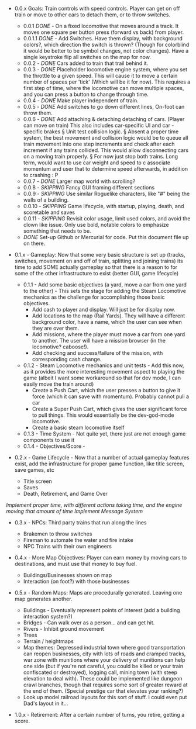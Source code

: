 	
* 0.0.x Goals: Train controls with speed controls. Player can get on off train or move to other cars to detach them, or to throw switches. 
  * 0.0.1 *DONE* - On a fixed locomotive that moves around a track. It moves one square per button press (forward vs back) from player. 
  * 0.0.1.1 *DONE* - Add Switches. Have them display, with background colors?, which direction the switch is thrown? (Though for colorblind it would be better to be symbol changes, not color changes). Have a single keystroke flip all switches on the map for now.
  * 0.0.2 - *DONE* Cars added to train that trail behind it.
  * 0.0.3 - *DONE* Placeholder locomotive engine system, where you set the throttle to a given speed. This will cause it to move a certain number of spaces per 'tick' (Which will be it for now). This requires a first step of time, where the locomotive can move multiple spaces, and you can press a button to change through time.
  * 0.0.4 - *DONE* Make player independent of train.
  * 0.0.5 - *DONE* Add switches to go down different lines, On-foot can throw them.
  * 0.0.6 - *DONE* Add attaching & detaching detaching of cars. (Player can move on train) This also includes car-specific UI and car -specific brakes
	§ Unit test collision logic.
	§ Absent a proper time system, the best movement and collision logic would be to queue all train movement into one step increments and check after each increment if any trains collided. This would allow disconnecting cars on a moving train properly.
	§ For now just stop both trains. Long term, would want to use car weight and speed to c associate momentum and user that to determine speed afterwards, in addition to crashing : P
  * 0.0.7 - *DONE* Larger map world with scrolling? 
  * 0.0.8 - *SKIPPING* Fancy GUI framing different sections
  * 0.0.9 - *SKIPPING* Use similar Roguelike characters, like "#" being the walls of a building.
  * 0.0.10 - *SKIPPING* Game lifecycle, with startup, playing, death, and scoretable and saves
  * 0.0.11 - *SKIPPING* Revisit color usage, limit used colors, and avoid the clown like issue. Only use bold, notable colors to emphasize something that needs to be.
  * *DONE* Set-up Github or Mercurial for code. Put this document file up on there.

* 0.1.x - Gameplay: Now that some very basic structure is set up (tracks, switches, movement on and off of train, splitting and joining trains) its time to add SOME actually gameplay so that there is a reason to for some of the other infrastructure to exist (better GUI, game lifecycle)
  * 0.1.1 - Add some basic objectives (a yard, move a car from one yard to the other) - This sets the stage for adding the Steam Locomotive mechanics as the challenge for accomplishing those basic objectives.
    * Add cash to player and display. Will just be for display now.
    * Add locations to the map (Rail Yards). They will have a different background color, have a name, which the user can see when they are over them.
    * Add missions, where the player must move a car from one yard to another. The user will have a mission browser (in the locomotive? caboose!).
    * Add checking and success/failure of the mission, with corresponding cash change.
  * 0.1.2 - Steam Locomotive mechanics and unit tests - Add this now, as it provides the more interesting movement aspect to playing the game (albeit I want some workaround so that for dev mode, I can easily move the train around)
    * Create a Push Cart, which the user presses a button to give it force (which it can save with momentum). Probably cannot pull a car
    * Create a Super Push Cart, which gives the user significant force to pull things. This would essentially be the dev-god-mode locomotive.
    * Create a basic steam locomotive itself
  * 0.1.3 - Time System - Not quite yet, there just are not enough game components to use it
  * 0.1.4 - Objectives/Score - 
		
* 0.2.x - Game Lifecycle - Now that a number of actual gameplay features exist, add the infrastructure for proper game function, like title screen, save games, etc
  * Title screen
  * Saves
  * Death, Retirement, and Game Over

_Implement proper time, with different actions taking time, and the engine moving that amount of time_
_Implement Message System_

* 0.3.x - NPCs: Third party trains that run along the lines
  * Brakemen to throw switches
  * Fireman to automate the water and fire intake
  * NPC Trains with their own engineers

* 0.4.x - More Map Objectives: Player can earn money by moving cars to destinations, and must use that money to buy fuel.
  * Buildings/Businesses shown on map
  * Interaction (on foot?) with those businesses

* 0.5.x - Random Maps: Maps are procedurally generated. Leaving one map generates another.
  * Buildings - Eventually represent points of interest (add a building interaction system?)
  * Bridges - Can walk over as a person… and can get hit.
  * Rivers - Inhibit ground movement
  * Trees
  * Terrain / heightmaps
  * Map themes: Depressed industrial town where good transportation can reopen businesses, city with lots of roads and cramped tracks, war zone with munitions where your delivery of munitions can help one side (but if you're not careful, you could be killed or your train confiscated or destroyed), logging call, mining town (with steep elevation to deal with). These could be implemented like dungeon crawl branches, though that requires some sort of greater reward at the end of them. (Special prestige car that elevates your ranking?)
  * Look up model railroad layouts for this sort of stuff. I could even put Dad's layout in it...
		
		
		
* 1.0.x - Retirement: After a certain number of turns, you retire, getting a score.
